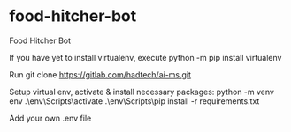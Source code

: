 # food-hitcher-bot
Food Hitcher Bot

If you have yet to install virtualenv, execute python -m pip install virtualenv

Run git clone https://gitlab.com/hadtech/ai-ms.git 

Setup virtual env, activate & install necessary packages:
python -m venv env
.\env\Scripts\activate
.\env\Scripts\pip install -r requirements.txt

Add your own .env file
